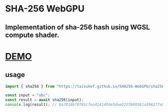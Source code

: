 # SHA-256 WebGPU
## Implementation of sha-256 hash using WGSL compute shader.

# [DEMO](https://sha256.modez.pro/)

## usage

```js
import { sha256 } from "https://taisukef.github.io/SHA256-WebGPU/sha256.js";

const input = "abc";
const result = await sha256(input);
console.log(result); // ba7816bf8f01cfea414140de5dae2223b00361a396177a9cb410ff61f20015ad
```
